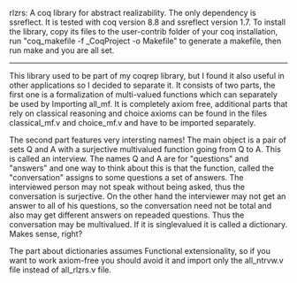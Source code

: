 rlzrs: A coq library for abstract realizability. The only dependency is ssreflect. It is tested with coq version 8.8 and ssreflect version 1.7. To install the library, copy its files to the user-contrib folder of your coq installation, run "coq_makefile -f _CoqProject -o Makefile" to generate a makefile, then run make and you are all set.

------------------------------------

This library used to be part of my coqrep library, but I found it also useful in other applications so I decided to separate it. It consists of two parts, the first one is a formalization of multi-valued functions which can separately be used by Importing all_mf. It is completely axiom free, additional parts that rely on classical reasoning and choice axioms can be found in the files classical_mf.v and choice_mf.v and have to be imported separately.

The second part features very intersting names! The main object is a pair of sets Q and A with a surjective multivalued function going from Q to A. This is called an interview. The names Q and A are for "questions" and "answers" and one way to think about this is that the function, called the "conversation" assigns to some questions a set of answers. The interviewed person may not speak without being asked, thus the conversation is surjective. On the other hand the interviewer may not get an answer to all of his questions, so the conversation need not be total and also may get different answers on repeaded questions. Thus the conversation may be multivalued. If it is singlevalued it is called a dictionary. Makes sense, right?

The part about dictionaries assumes Functional extensionality, so if you want to work axiom-free you should avoid it and import only the all_ntrvw.v file instead of all_rlzrs.v file.